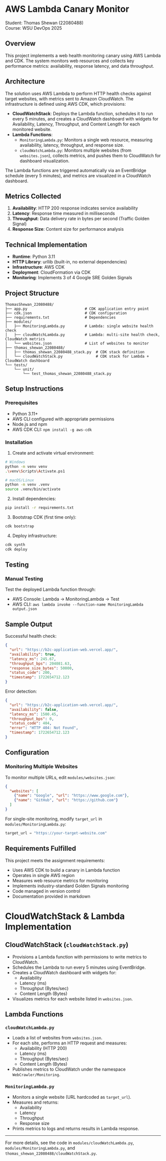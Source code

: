 # AWS Lambda Canary Monitor

Student: Thomas Shewan (22080488)  
Course: WSU DevOps 2025

## Overview

This project implements a web health monitoring canary using AWS Lambda and CDK. The system monitors web resources and collects key performance metrics: availability, response latency, and data throughput.

## Architecture

The solution uses AWS Lambda to perform HTTP health checks against target websites, with metrics sent to Amazon CloudWatch. The infrastructure is defined using AWS CDK, which provisions:

- **CloudWatchStack**: Deploys the Lambda function, schedules it to run every 5 minutes, and creates a CloudWatch dashboard with widgets for Availability, Latency, Throughput, and Content Length for each monitored website.
- **Lambda Functions**:
  - `MonitoringLambda.py`: Monitors a single web resource, measuring availability, latency, throughput, and response size.
  - `cloudWatchLambda.py`: Monitors multiple websites (from `websites.json`), collects metrics, and pushes them to CloudWatch for dashboard visualization.

The Lambda functions are triggered automatically via an EventBridge schedule (every 5 minutes), and metrics are visualized in a CloudWatch dashboard.

## Metrics Collected

1. **Availability**: HTTP 200 response indicates service availability
2. **Latency**: Response time measured in milliseconds
3. **Throughput**: Data delivery rate in bytes per second (Traffic Golden Signal)
4. **Response Size**: Content size for performance analysis

## Technical Implementation

- **Runtime**: Python 3.11
- **HTTP Library**: urllib (built-in, no external dependencies)
- **Infrastructure**: AWS CDK
- **Deployment**: CloudFormation via CDK
- **Monitoring**: Implements 3 of 4 Google SRE Golden Signals

## Project Structure

```
ThomasShewan_22080488/
├── app.py                          # CDK application entry point
├── cdk.json                        # CDK configuration
├── requirements.txt                # Dependencies
├── modules/
│   ├── MonitoringLambda.py         # Lambda: single website health check
│   ├── cloudWatchLambda.py         # Lambda: multi-site health check, CloudWatch metrics
│   └── websites.json               # List of websites to monitor
├── thomas_shewan_22080488/
│   ├── thomas_shewan_22080488_stack.py  # CDK stack definition
│   └── cloudWatchStack.py               # CDK stack for Lambda + CloudWatch dashboard
└── tests/
    └── unit/
        └── test_thomas_shewan_22080488_stack.py
```

## Setup Instructions

### Prerequisites

- Python 3.11+
- AWS CLI configured with appropriate permissions
- Node.js and npm
- AWS CDK CLI: `npm install -g aws-cdk`

### Installation

1. Create and activate virtual environment:

```bash
# Windows
python -m venv venv
.\venv\Scripts\Activate.ps1

# macOS/Linux
python -m venv .venv
source .venv/bin/activate
```

2. Install dependencies:

```bash
pip install -r requirements.txt
```

3. Bootstrap CDK (first time only):

```bash
cdk bootstrap
```

4. Deploy infrastructure:

```bash
cdk synth
cdk deploy
```

## Testing

### Manual Testing

Test the deployed Lambda function through:

- AWS Console: Lambda → MonitoringLambda → Test
- AWS CLI: `aws lambda invoke --function-name MonitoringLambda output.json`

## Sample Output

Successful health check:

```json
{
  "url": "https://b2c-application-web.vercel.app/",
  "availability": true,
  "latency_ms": 245.67,
  "throughput_bps": 204081.63,
  "response_size_bytes": 50000,
  "status_code": 200,
  "timestamp": 1722654712.123
}
```

Error detection:

```json
{
  "url": "https://b2c-application-web.vercel.app/",
  "availability": false,
  "latency_ms": 1500.45,
  "throughput_bps": 0,
  "status_code": 404,
  "error": "HTTP 404: Not Found",
  "timestamp": 1722654712.123
}
```

## Configuration

### Monitoring Multiple Websites
To monitor multiple URLs, edit `modules/websites.json`:
```json
{
  "websites": [
    {"name": "Google", "url": "https://www.google.com"},
    {"name": "GitHub", "url": "https://github.com"}
  ]
}
```

For single-site monitoring, modify `target_url` in `modules/MonitoringLambda.py`:
```python
target_url = "https://your-target-website.com"
```

## Requirements Fulfilled

This project meets the assignment requirements:

- Uses AWS CDK to build a canary in Lambda function
- Operates in single AWS region
- Measures web resource metrics for monitoring
- Implements industry-standard Golden Signals monitoring
- Code managed in version control
- Documentation provided in markdown

# CloudWatchStack & Lambda Implementation

## CloudWatchStack (`cloudWatchStack.py`)

- Provisions a Lambda function with permissions to write metrics to CloudWatch.
- Schedules the Lambda to run every 5 minutes using EventBridge.
- Creates a CloudWatch dashboard with widgets for:
  - Availability
  - Latency (ms)
  - Throughput (Bytes/sec)
  - Content Length (Bytes)
- Visualizes metrics for each website listed in `websites.json`.

## Lambda Functions

### `cloudWatchLambda.py`
- Loads a list of websites from `websites.json`.
- For each site, performs an HTTP request and measures:
  - Availability (HTTP 200)
  - Latency (ms)
  - Throughput (Bytes/sec)
  - Content Length (Bytes)
- Publishes metrics to CloudWatch under the namespace `WebCrawler/Monitoring`.

### `MonitoringLambda.py`
- Monitors a single website (URL hardcoded as `target_url`).
- Measures and returns:
  - Availability
  - Latency
  - Throughput
  - Response size
- Prints metrics to logs and returns results in Lambda response.

---
For more details, see the code in `modules/cloudWatchLambda.py`, `modules/MonitoringLambda.py`, and `thomas_shewan_22080488/cloudWatchStack.py`.
